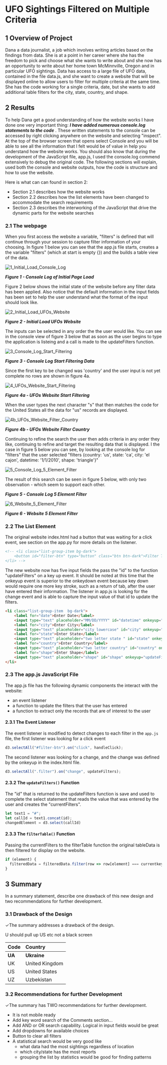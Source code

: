 # UFO Sightings Filtered on Multiple Criteria

## 1 Overview of Project

Dana a data journalist, a job which involves writing articles based on the findings from data.   She is at a point in her career where she has the freedom to pick and choose what she wants to write about and she now has an opportunity to write about her home town McMinnville, Oregon and in particular UFO sightings.  Data has access to a large file of UFO data, contained in the file data.js, and she want to create a website that will be displayed online to allow users to filter for multiple criteria at the same time. She has the code working for a single criteria, date, but she wants to add additional table filters for the city, state, country, and shape.

## 2 Results

To help Dana get a good understanding of how the website works I have done one very important thing: ***I have added numerous console.log statements to the code*** . These written statements to the console can be accessed by right clicking anywhere on the website and selecting "inspect".  At the top of the  browser screen that opens select Console and you will be able to see all the information that I felt would be of value in help you understand how the website works.  You should also know that during the development of the JavaScript file, app.js, I used the console.log commend extensively to debug the original code.  The following sections will explain, used both the console and website outputs, how the code is structure and how to use the website.

Here is what can can found in section 2:

- Section 2.1 describes how the website works
- Section 2.2 describes how the list elements have been changed to accommodate the search requirements
- Section 2.3 describes the interworking of the JavaScript that drive the dynamic parts for the website searches

### 2.1 The webpage

When you first access the website a variable, "filters" is defined that will continue through your session to capture filter information of your choosing.  In figure 1 below you can see that the app.js file starts, creates a the variable "filters" (which at start is empty {}) and the builds a table view of the data.

![1_Initial_Load_Console_Log](\Resources\1_Initial_Load_Console_Log.png "Figure 1 - Console Log of Initial Page Load")

***Figure 1 - Console Log of Initial Page Load***



Figure 2 below shows the initial state of the website before any filter data has been applied.  Also notice that the default information in the input fields has been set to help the user understand what the format of the input should look like.

![2_Initial_Load_UFOs_Website](\Resources\2_Initial_Load_UFOs_Website.png "Figure 2 - Initial Load UFOs Website")

***Figure 2 - Initial Load UFOs Website***

The inputs can be selected in any order the the user would like.  You can see in the console view of figure 3 below that as soon as the user begins to type the application is listeing and a call is made to the updateFilters function.  

![3_Console_Log_Start_Filtering](\Resources\3_Console_Log_Start_Filtering.png "Figure 3 - Console Log Start Filtering Data")

***Figure 3 - Console Log Start Filtering Data***

Since the first key to be changed was 'country' and the user input is not yet complete no rows are shown in figure 4a.

![4_UFOs_Website_Start_Filtering](\Resources\4a_UFOs_Website_Start_Filtering.png "Figure 4a - UFOs Website Start Filtering")

***Figure 4a - UFOs Website Start Filtering***

When the user types the next character "s" that then matches the code for the United States all the data for "us" records are displayed.

![4b_UFOs_Website_Filter_Country](\Resources\4b_UFOs_Website_Filter_Country.png "Figure 4b - UFOs Website Filter Country")

***Figure 4b - UFOs Website Filter Country***



Continuing to refine the search the user then adds criteria in any order they like, continuing to refine and target the resulting data that is displayed.  I the case in figure 5 below you can see, by looking at the console log for "filters" that the user selected "filters {country: 'us', state: 'ca', city: 'el cajon', datetime: '1/1/2010', shape: 'triangle'}"



![5_Console_Log_5_Element_Filter](\Resources\5_Console_Log_5_Element_Filter.png "Figure 5 - Console Log 5 Element Filter")



The result of this search can be seen in figure 5 below, with only two observation - which seem to support each other.

***Figure 5 - Console Log 5 Element Filter***

![6_Website_5_Element_Filter](\Resources\6_Website_5_Element_Filter.png "Figure 6 - Website 5 Element Filter")

***Figure 6 - Website 5 Element Filter***



### 2.2 The List Element

The original website index.html had a button that was waiting for a click event, see section on the app.py for more details on the listener.

```html
<!-- <li class="list-group-item bg-dark">
	<button id="filter-btn" type="button" class="btn btn-dark">Filter Table</button>
</li> -->
```

The new website now has five input fields the pass the "id" to the function "updateFilters" on a key up event.  It should be noted at this time that the onkeyup event is superior to the onkeydown event  because key down would require one more key stroke, such as a return of tab, after the user have entered their information. The listener in app.js is looking for the change event and is able to capture the input value of that id to update the filters. 

```html
<li class="list-group-item  bg-dark">
	<label for="date">Enter Date</label>
	<input type="text" placeholder="MM/DD/YYYY" id="datetime" onkeyup="updateFilters(id)"/>
	<label for="city">Enter City</label>
	<input type="text" placeholder="city lowercase" id="city" onkeyup="updateFilters(id)"/>
	<label for="state">Enter State</label>
	<input type="text" placeholder="two letter state " id="state" onkeyup="updateFilters(id)"/>
	<label for="country">Enter Country</label>
	<input type="text" placeholder="two letter country" id="country" onkeyup="updateFilters(id)"/>
	<label for="shape">Enter Shape</label>
	<input type="text" placeholder="shape" id="shape" onkeyup="updateFilters(id)"/>
</li>
```



### 2.3 The app.js JavaScript File

The app.js file has the following dynamic components the interact with the website:

- an event listener
- a function to update the filters that the user has entered
- a function to extract only the records that are of interest to the user

#### 2.3.1 The Event Listener

The event listener is modified to detect changes to each filter in the `app.js` file, the first listener was looking for a click event

```javascript
d3.selectAll("#filter-btn").on("click", handleClick);
```

The second listener was looking for a change, and the change was defined by the onkeyup in the index.html file.

```javascript
d3.selectAll(".filter").on("change", updateFilters);
```



#### 2.3.2 The `updateFilters()` Function

The "id" that is returned to the updateFilters function is save and used to complete the select statement that reads the value that was entered by the user and creates the "currentFilters".

```javascript
let text1 = "#";
let callId = text1.concat(id);
changedElement = d3.select(callId)
```



#### 2.3.3 The `filterTable()` Function

Passing the currentFilters to the filterTable function the original tableData is then filtered for display on the website.

```javascript
if (element) {
  filteredData = filteredData.filter(row => row[element] === currentkey);
}
```



## 3 Summary

In a summary statement, describe one drawback of this new design and two recommendations for further development.

### 3.1 Drawback of the Design

✓The summary addresses a drawback of the design. 

U should pull up US etc not a black screen

| Code   | Country        |
| :----- | :------------- |
| **UA** | **Ukraine**    |
| UK     | United Kingdom |
| US     | United States  |
| UZ     | Uzbekistan     |



### 3.2 Recommendations for further Development

✓The summary has TWO recommendations for further development.

- It is not mobile ready
- Add key word search of the Comments section...
- Add AND or OR search capability. Logical in input fields would be great
- Add dropdowns for available choices
- Button to clear all filters
- A statistical search would be very good like
  - what data had the most sightings regardless of location
  - which city/state has the most reports
  - grouping the list by statistics would be good for finding patterns